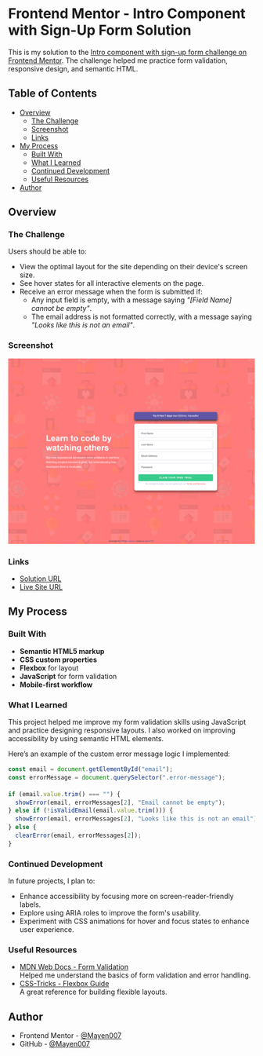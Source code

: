 # Frontend Mentor - Intro Component with Sign-Up Form Solution

This is my solution to the [Intro component with sign-up form challenge on Frontend Mentor](https://www.frontendmentor.io/challenges/intro-component-with-signup-form-5cf91bd49edda32581d28fd1). The challenge helped me practice form validation, responsive design, and semantic HTML.

## Table of Contents

- [Overview](#overview)
  - [The Challenge](#the-challenge)
  - [Screenshot](#screenshot)
  - [Links](#links)
- [My Process](#my-process)
  - [Built With](#built-with)
  - [What I Learned](#what-i-learned)
  - [Continued Development](#continued-development)
  - [Useful Resources](#useful-resources)
- [Author](#author)

## Overview

### The Challenge

Users should be able to:

- View the optimal layout for the site depending on their device's screen size.
- See hover states for all interactive elements on the page.
- Receive an error message when the form is submitted if:
  - Any input field is empty, with a message saying _"[Field Name] cannot be empty"_.
  - The email address is not formatted correctly, with a message saying _"Looks like this is not an email"_.

### Screenshot

![Solution Screenshot](./assets/screenshots/desktop-view.png)

### Links

- [Solution URL](https://github.com/Mayen007/intro-component-with-signup-form)
- [Live Site URL](https://your-live-site-url.com)

## My Process

### Built With

- **Semantic HTML5 markup**
- **CSS custom properties**
- **Flexbox** for layout
- **JavaScript** for form validation
- **Mobile-first workflow**

### What I Learned

This project helped me improve my form validation skills using JavaScript and practice designing responsive layouts. I also worked on improving accessibility by using semantic HTML elements.

Here’s an example of the custom error message logic I implemented:

```javascript
const email = document.getElementById("email");
const errorMessage = document.querySelector(".error-message");

if (email.value.trim() === "") {
  showError(email, errorMessages[2], "Email cannot be empty");
} else if (!isValidEmail(email.value.trim())) {
  showError(email, errorMessages[2], "Looks like this is not an email");
} else {
  clearError(email, errorMessages[2]);
}
```

### Continued Development

In future projects, I plan to:

- Enhance accessibility by focusing more on screen-reader-friendly labels.
- Explore using ARIA roles to improve the form's usability.
- Experiment with CSS animations for hover and focus states to enhance user experience.

### Useful Resources

- [MDN Web Docs - Form Validation](https://developer.mozilla.org/en-US/docs/Learn/Forms/Form_validation)  
  Helped me understand the basics of form validation and error handling.
- [CSS-Tricks - Flexbox Guide](https://css-tricks.com/snippets/css/a-guide-to-flexbox/)  
  A great reference for building flexible layouts.

## Author

- Frontend Mentor - [@Mayen007](https://www.frontendmentor.io/profile/mayen007)
- GitHub - [@Mayen007](https://github.com/mayen007)

